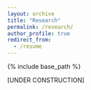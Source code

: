 ```yaml
---
layout: archive
title: "Research"
permalink: /research/
author_profile: true
redirect_from:
  - /resume
---
```

{% include base_path %}

[UNDER CONSTRUCTION]


